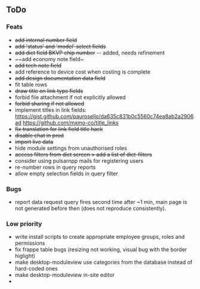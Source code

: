 ## ToDo

### Feats
- ~~add internal number field~~
- ~~add 'status' and 'model' select fields~~
- ~~add dict field BKVP chip number~~ -- added, needs refinement
- ~~add economy note field~
- ~~add tech note field~~
- add reference to device cost when costing is complete
- ~~add design documentation data field~~
- fit table rows
- ~~draw title on link type fields~~
- forbid file attachment if not explicitly allowed
- ~~forbid sharing if not allowed~~
- implement titles in link fields:
   https://gist.github.com/paurosello/da635c831b0c5560c74ea8ab2a2906ad
   https://github.com/mxmo-co/title_links
- ~~fix translation for link field title hack~~
- ~~disable chat in prod~~
- ~~import live data~~
- hide module settings from unauthorised roles
- ~~access filters from dict screen > add a list of dict-filters~~
- consider using pulsarnpp mails for registering users
- re-number rows in query reports
- allow empty selection fields in query filter

### Bugs
- report data request query fires second time after ~1 min, main page is not generated before then (does not reproduce consistently). 

### Low priority
- write install scripts to create appropriate employee groups, roles and permissions
- fix frappe table bugs (resizing not working, visual bug with the border higlight)
- make desktop-moduleview use categories from the database instead of hard-coded ones
- make desktop-moduleview in-site editor
- 